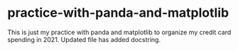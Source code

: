 # practice-with-panda-and-matplotlib
This is just my practice with panda and matplotlib to organize my credit card spending in 2021.
Updated file has added docstring.
